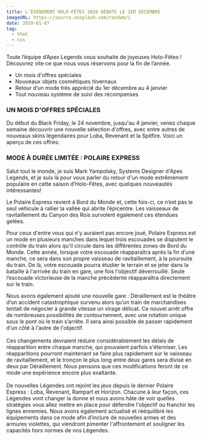 ```yaml
---
title: L’ÉVÉNEMENT HOLO-FÊTES 2020 DÉBUTE LE 1ER DÉCEMBRE
imageURL: https://source.unsplash.com/random/1
date: 2020-01-07
tag:
  - html
  - css
---
```

Toute l’équipe d’Apex Legends vous souhaite de joyeuses Holo-Fêtes ! Découvrez vite ce que nous vous réservons pour la fin de l’année.

* Un mois d'offres spéciales
* Nouveaux objets cosmétiques hivernaux
* Retour d’un mode très apprécié du 1er décembre au 4 janvier
* Tout nouveau système de suivi des récompenses

[](<>)

### UN MOIS D'OFFRES SPÉCIALES

Du début du Black Friday, le 24 novembre, jusqu'au 4 janvier, venez chaque semaine découvrir une nouvelle sélection d'offres, avec entre autres de nouveaux skins légendaires pour Loba, Revenant et la Spitfire. Voici un aperçu de ces offres:



### MODE À DURÉE LIMITÉE : POLAIRE EXPRESS

Salut tout le monde, je suis Mark Yampolsky, Systems Designer d'Apex Legends, et je suis là pour vous parler du retour d'un mode extrêmement populaire en cette saison d’Holo-Fêtes, avec quelques nouveautés intéressantes!

Le Polaire Express revient à Bord du Monde et, cette fois-ci, ce n’est pas le seul véhicule à rallier la vallée qui abrite l’épicentre. Les vaisseaux de ravitaillement du Canyon des Rois survolent également ces étendues gelées.



Pour ceux d'entre vous qui n'y auraient pas encore joué, Polaire Express est un mode en plusieurs manches dans lequel trois escouades se disputent le contrôle du train alors qu'il circule dans les différentes zones de Bord du Monde. Cette année, lorsque votre escouade réapparaîtra après la fin d’une manche, ce sera dans son propre vaisseau de ravitaillement, à la poursuite du train. De là, votre escouade pourra étudier le terrain et se jeter dans la bataille à l'arrivée du train en gare, une fois l'objectif déverrouillé. Seule l’escouade victorieuse de la manche précédente réapparaîtra directement sur le train.



Nous avons également ajouté une nouvelle gare : Déraillement est le théâtre d’un accident catastrophique survenu alors qu’un train de marchandises tentait de négocier à grande vitesse un virage délicat. Ce nouvel arrêt offre de nombreuses possibilités de contournement, avec une rotation unique sous le pont où le train s’arrête. Il sera ainsi possible de passer rapidement d'un côté à l'autre de l'objectif.\
\
Ces changements devraient réduire considérablement les délais de réapparition entre chaque manche, qui pouvaient parfois s'éterniser. Les réapparitions pourront maintenant se faire plus rapidement sur le vaisseau de ravitaillement, et le tronçon le plus long entre deux gares sera divisé en deux par Déraillement. Nous pensons que ces modifications feront de ce mode une expérience encore plus exaltante.\
\
De nouvelles Légendes ont rejoint les jeux depuis le dernier Polaire Express : Loba, Revenant, Rampart et Horizon. Chacune à leur façon, ces Légendes vont changer la donne et nous avons hâte de voir quelles stratégies vous allez mettre en place pour défendre l'objectif ou franchir les lignes ennemies. Nous avons également actualisé et rééquilibré les équipements dans ce mode afin d’inclure de nouvelles armes et des armures violettes, qui viendront pimenter l'affrontement et souligner les capacités hors normes de nos Légendes.